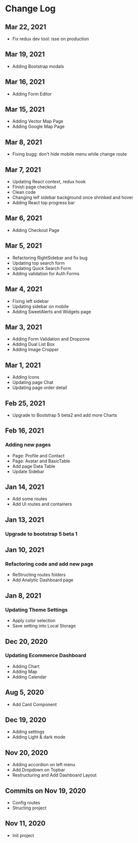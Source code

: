 # Change Log

## Mar 22, 2021
- Fix redux dev tool: isse on production

## Mar 19, 2021
- Adding Bootstrap modals

## Mar 16, 2021
- Adding Form Editor

## Mar 15, 2021
- Adding Vector Map Page
- Adding Google Map Page

## Mar 8, 2021
- Fixing bugg: don't hide mobile menu while change route

## Mar 7, 2021
- Updating React context, redux hook
- Finish page checkout
- Clean code
- Changing lelf sidebar background once shrinked and hover
- Adding React top progress bar

## Mar 6, 2021
- Adding Checkout Page

## Mar 5, 2021
- Refactoring RightSidebar and fix bug
- Updating top search form
- Updating Quick Search Form
- Adding validation for Auth Forms

## Mar 4, 2021
- Fixing left sidebar
- Updating sidebar on mobile
- Adding SweetAlerts and Widgets page

## Mar 3, 2021
- Adding Form Validation and Dropzone
- Adding Dual List Box
- Adding Image Cropper

## Mar 1, 2021
- Adding Icons
- Updating page Chat
- Updating page order detail

## Feb 25, 2021
- Upgrade to Bootstrap 5 beta2 and add more Charts

## Feb 16, 2021
### Adding new pages
- Page: Profile and Contact
- Page: Avatar and BasicTable
- Add page Data Table
- Update Sidebar

## Jan 14, 2021
- Add some routes
- Add UI routes and containers

## Jan 13, 2021
### Upgrade to bootstrap 5 beta 1

## Jan 10, 2021
### Refactoring code and add new page
- ReStructing routes folders
- Add Analytic Dashboard page

## Jan 8, 2021
### Updating Theme Settings
- Apply color selection
- Save setting into Local Storage

## Dec 20, 2020
### Updating Ecommerce Dashboard
- Adding Chart
- Adding Map
- Adding Calendar

## Aug 5, 2020
- Add Card Component

## Dec 19, 2020
- Adding settings
- Adding Light & dark mode

## Nov 20, 2020
- Adding accordion on left menu
- Add Dropdown on Topbar
- Restructuring and Add Dashboard Layout

## Commits on Nov 19, 2020
- Config routes
- Structing project

## Nov 11, 2020
- Init project
